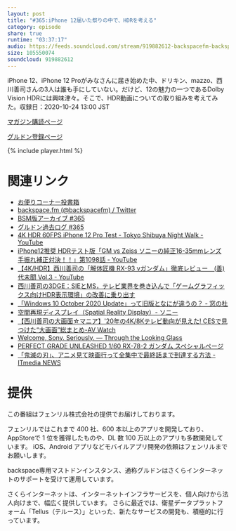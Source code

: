```yaml
---
layout: post
title: "#365:iPhone 12届いた祭りの中で、HDRを考える"
category: episode
share: true
runtime: "03:37:17"
audio: https://feeds.soundcloud.com/stream/919882612-backspacefm-backspacefm-365.mp3
size: 105550074
soundcloud: 919882612
---
```


iPhone 12、iPhone 12 Proがみなさんに届き始めた中、ドリキン、mazzo、西川善司さんの3人は誰も手にしていない。だけど、12の魅力の一つであるDolby Vision HDRには興味津々。そこで、HDR動画についての取り組みを考えてみた。収録日：2020-10-24 13:00 JST

[マガジン購読ページ](https://note.com/drikin/m/m55ec296b7655)

[グルドン登録ページ](https://mstdn.guru/invite/3WVHpSMr)

{% include player.html %}

# 関連リンク
* [お便りコーナー投書箱](https://forms.gle/NDBngfLwc3jKbLEJ6)
* [backspace.fm (@backspacefm) / Twitter](https://twitter.com/backspacefm)
* [BSM版アーカイブ #365](https://note.com/backspacefm/n/n4360dd894ebc)
* [グルドン過去ログ #365](https://rbtnn.github.io/mstdn-picker/?instance=mstdn.guru&since_id=105087768329489806&max_id=105088706201763727)
* [4K HDR 60FPS iPhone 12 Pro Test - Tokyo Shibuya Night Walk - YouTube](https://www.youtube.com/watch?v=0YkS38tipJo&feature=youtu.be)
* [iPhone12推奨 HDRテスト版「GM vs Zeiss ソニーの純正16-35mmレンズ 手振れ補正対決！！」第1098話 - YouTube](https://www.youtube.com/watch?v=A1cPCQITam8)
* [【4K/HDR】西川善司の「解体匠機 RX-93 νガンダム」徹底レビュー　(善)代未聞 Vol.3 - YouTube](https://www.youtube.com/watch?v=qSzsR9MVvrA&feature=youtu.be)
* [西川善司の3DGE：SIEとMS，テレビ業界を巻き込んで「ゲームグラフィックス向けHDR表示環境」の改善に乗り出す](https://www.4gamer.net/games/999/G999902/20180816030/)
* [「Windows 10 October 2020 Update」って旧版となにが違うの？ - 窓の杜](https://forest.watch.impress.co.jp/docs/serial/yajiuma/1285023.html)
* [空間再現ディスプレイ（Spatial Reality Display）- ソニー](https://www.sony.jp/spatial-reality-display/)
* [【西川善司の大画面☆マニア】'20年の4K/8Kテレビ動向が見えた! CESで見つけた“大画面”総まとめ-AV Watch](https://av.watch.impress.co.jp/docs/series/dg/1233818.html)
* [Welcome, Sony. Seriously. — Through the Looking Glass](https://blog.lookingglassfactory.com/announcements/welcome-sony-seriously/)
* [PERFECT GRADE UNLEASHED 1/60 RX-78-2 ガンダム スペシャルページ](https://pgu-gundam.bandai-hobby.net/)
* [「鬼滅の刃」、アニメ見て映画行って全集中で最終話まで到達する方法 - ITmedia NEWS](https://www.itmedia.co.jp/news/articles/2010/20/news155.html)

# 提供

この番組はフェンリル株式会社の提供でお届けしております。

フェンリルではこれまで 400 社、600 本以上のアプリを開発しており、AppStoreで 1 位を獲得したものや、DL 数 100 万以上のアプリも多数開発しています。
iOS、Android アプリなどモバイルアプリ開発の依頼はフェンリルまでお願いします。

backspace専用マストドンインスタンス、通称グルドンはさくらインターネットのサポートを受けて運用しています。

さくらインターネットは、インターネットインフラサービスを、個人向けから法人向けまで、幅広く提供しています。
さらに最近では、衛星データプラットフォーム「Tellus（テルース）」といった、新たなサービスの開発も、積極的に行っています。
